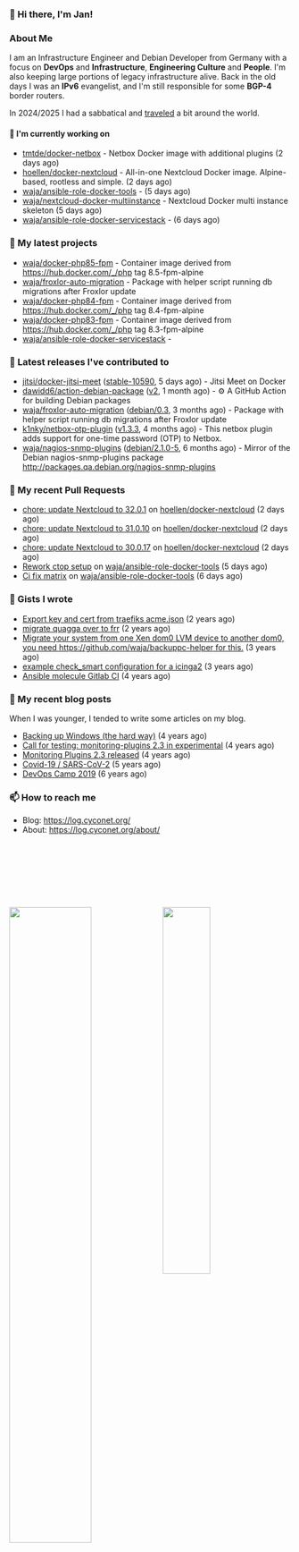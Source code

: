 ### 👋 Hi there, I'm Jan!

### About Me

I am an Infrastructure Engineer and Debian Developer from Germany with a focus on **DevOps** and **Infrastructure**, **Engineering Culture** and **People**. I'm also keeping large portions of legacy infrastructure alive. Back in the old days I was an **IPv6** evangelist, and I'm still responsible for some **BGP-4** border routers.

In 2024/2025 I had a sabbatical and [traveled](https://pixelfed.social/roadtrip) a bit around the world.

#### 👷 I'm currently working on


- [tmtde/docker-netbox](https://github.com/tmtde/docker-netbox) - Netbox Docker image with additional plugins (2 days ago)
- [hoellen/docker-nextcloud](https://github.com/hoellen/docker-nextcloud) - All-in-one Nextcloud Docker image. Alpine-based, rootless and simple. (2 days ago)
- [waja/ansible-role-docker-tools](https://github.com/waja/ansible-role-docker-tools) -  (5 days ago)
- [waja/nextcloud-docker-multiinstance](https://github.com/waja/nextcloud-docker-multiinstance) - Nextcloud Docker multi instance skeleton (5 days ago)
- [waja/ansible-role-docker-servicestack](https://github.com/waja/ansible-role-docker-servicestack) -  (6 days ago)

### 🌱 My latest projects

- [waja/docker-php85-fpm](https://github.com/waja/docker-php85-fpm) - Container image derived from https://hub.docker.com/_/php tag 8.5-fpm-alpine
- [waja/froxlor-auto-migration](https://github.com/waja/froxlor-auto-migration) - Package with helper script running db migrations after Froxlor update
- [waja/docker-php84-fpm](https://github.com/waja/docker-php84-fpm) - Container image derived from https://hub.docker.com/_/php tag 8.4-fpm-alpine
- [waja/docker-php83-fpm](https://github.com/waja/docker-php83-fpm) - Container image derived from https://hub.docker.com/_/php tag 8.3-fpm-alpine
- [waja/ansible-role-docker-servicestack](https://github.com/waja/ansible-role-docker-servicestack) - 



### 🔭 Latest releases I've contributed to

- [jitsi/docker-jitsi-meet](https://github.com/jitsi/docker-jitsi-meet) ([stable-10590](https://github.com/jitsi/docker-jitsi-meet/releases/tag/stable-10590), 5 days ago) - Jitsi Meet on Docker
- [dawidd6/action-debian-package](https://github.com/dawidd6/action-debian-package) ([v2](https://github.com/dawidd6/action-debian-package/releases/tag/v2), 1 month ago) - :gear: A GitHub Action for building Debian packages
- [waja/froxlor-auto-migration](https://github.com/waja/froxlor-auto-migration) ([debian/0.3](https://github.com/waja/froxlor-auto-migration/releases/tag/debian/0.3), 3 months ago) - Package with helper script running db migrations after Froxlor update
- [k1nky/netbox-otp-plugin](https://github.com/k1nky/netbox-otp-plugin) ([v1.3.3](https://github.com/k1nky/netbox-otp-plugin/releases/tag/v1.3.3), 4 months ago) - This netbox plugin adds support for one-time password (OTP) to Netbox.
- [waja/nagios-snmp-plugins](https://github.com/waja/nagios-snmp-plugins) ([debian/2.1.0-5](https://github.com/waja/nagios-snmp-plugins/releases/tag/debian/2.1.0-5), 6 months ago) - Mirror of the Debian nagios-snmp-plugins package http://packages.qa.debian.org/nagios-snmp-plugins

### 🔨 My recent Pull Requests

- [chore: update Nextcloud to 32.0.1](https://github.com/hoellen/docker-nextcloud/pull/144) on [hoellen/docker-nextcloud](https://github.com/hoellen/docker-nextcloud) (2 days ago)
- [chore: update Nextcloud to 31.0.10](https://github.com/hoellen/docker-nextcloud/pull/143) on [hoellen/docker-nextcloud](https://github.com/hoellen/docker-nextcloud) (2 days ago)
- [chore: update Nextcloud to 30.0.17](https://github.com/hoellen/docker-nextcloud/pull/142) on [hoellen/docker-nextcloud](https://github.com/hoellen/docker-nextcloud) (2 days ago)
- [Rework ctop setup](https://github.com/waja/ansible-role-docker-tools/pull/9) on [waja/ansible-role-docker-tools](https://github.com/waja/ansible-role-docker-tools) (5 days ago)
- [Ci fix matrix](https://github.com/waja/ansible-role-docker-tools/pull/8) on [waja/ansible-role-docker-tools](https://github.com/waja/ansible-role-docker-tools) (6 days ago)

### 📓 Gists I wrote

- [Export key and cert from traefiks acme.json](https://gist.github.com/4782694f62e30a192cba4fd3197b5ba3) (2 years ago)
- [migrate quagga over to frr](https://gist.github.com/0b532a04b7779aef66d630cf2e85abb5) (2 years ago)
- [Migrate your system from one Xen dom0 LVM device to another dom0, you need https://github.com/waja/backuppc-helper for this.](https://gist.github.com/89830cd14ee98074565c8b28996f643d) (3 years ago)
- [example check_smart configuration for a icinga2](https://gist.github.com/6d5e33c814a20d4834ac47adba92ee24) (3 years ago)
- [Ansible molecule Gitlab CI](https://gist.github.com/c53996e1062ac2e6da06a6d842ee82cd) (4 years ago)

### 📜 My recent blog posts

When I was younger, I tended to write some articles on my blog.


- [Backing up Windows (the hard way)](https://log.cyconet.org/2021/01/04/backing-up-windows-the-hard-way/) (4 years ago)
- [Call for testing: monitoring-plugins 2.3 in experimental](https://log.cyconet.org/2020/12/22/call-for-testing-monitoring-plugins-2-3-in-experimental/) (4 years ago)
- [Monitoring Plugins 2.3 released](https://log.cyconet.org/2020/12/13/monitoring-plugins-2-3-released/) (4 years ago)
- [Covid-19 / SARS-CoV-2](https://log.cyconet.org/2020/03/20/covid-19_sars-cov-2/) (5 years ago)
- [DevOps Camp 2019](https://log.cyconet.org/2019/04/30/dvoc19/) (6 years ago)

### 📫 How to reach me

- Blog: https://log.cyconet.org/
- About: https://log.cyconet.org/about/

<br/><br/>
<br/><br/>
<br/><br/>

<img align="left" width="54%" src="https://github-readme-stats.vercel.app/api?username=waja&include_all_commits=true&count_private=false&show_icons=true" />
<img align="left" width="41%" src="https://github-readme-stats.vercel.app/api/top-langs/?username=waja&layout=compact&include_all_commits=true&count_private=false" />
